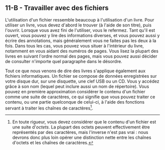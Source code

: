 ## 11-B - Travailler avec des fichiers

L'utilisation d'un fichier ressemble beaucoup à l'utilisation d'un
livre. Pour utiliser un livre, vous devez d'abord le trouver (à l'aide
de son titre), puis l'ouvrir. Lorsque vous avez fini de l'utiliser, vous
le refermez. Tant qu'il est ouvert, vous pouvez y lire des informations
diverses, et vous pouvez aussi y écrire des annotations, mais
généralement vous ne faites pas les deux à la fois. Dans tous les cas,
vous pouvez vous situer à l'intérieur du livre, notamment en vous aidant
des numéros de pages. Vous lisez la plupart des livres en suivant
l'ordre normal des pages, mais vous pouvez aussi décider de consulter
n'importe quel paragraphe dans le désordre.

Tout ce que nous venons de dire des livres
s'applique également aux fichiers
informatiques. Un fichier se compose de données enregistrées sur votre
disque dur, sur une disquette, une clef USB ou un CD. Vous y accédez
grâce à son nom (lequel peut inclure aussi un nom de répertoire). Vous
pouvez en première approximation considérer le contenu d'un fichier comme une suite de caractères, ce qui
signifie que vous pouvez traiter ce contenu, ou une partie quelconque de
celui-ci, à l'aide des fonctions
servant à traiter les chaînes de caractères[^note_50].


[^note_50]: En toute rigueur, vous devez considérer que le contenu d'un fichier est une suite d'*octets*. La plupart des octets peuvent effectivement être représentés par des caractères, mais l'inverse n'est pas vrai : nous devrons donc plus loin opérer une distinction nette entre les chaînes d'octets et les chaînes de caractères.
